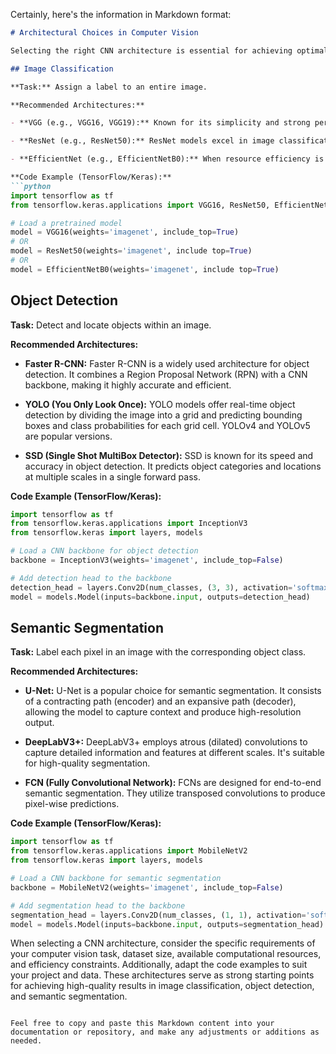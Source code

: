 Certainly, here's the information in Markdown format:

```markdown
# Architectural Choices in Computer Vision

Selecting the right CNN architecture is essential for achieving optimal results in various computer vision tasks. In this note, we'll provide guidance on choosing the appropriate architecture for tasks such as image classification, object detection, and segmentation. We'll also highlight the unique characteristics and advantages of specific architectures and provide code examples for popular deep learning frameworks.

## Image Classification

**Task:** Assign a label to an entire image.

**Recommended Architectures:**

- **VGG (e.g., VGG16, VGG19):** Known for its simplicity and strong performance, VGG architectures are reliable choices for image classification tasks. They consist of a stack of convolutional layers followed by fully connected layers.

- **ResNet (e.g., ResNet50):** ResNet models excel in image classification tasks due to their depth and residual connections. These connections mitigate the vanishing gradient problem and allow training very deep networks.

- **EfficientNet (e.g., EfficientNetB0):** When resource efficiency is crucial, EfficientNet models offer a balance between performance and computational requirements.

**Code Example (TensorFlow/Keras):**
```python
import tensorflow as tf
from tensorflow.keras.applications import VGG16, ResNet50, EfficientNetB0

# Load a pretrained model
model = VGG16(weights='imagenet', include_top=True)
# OR
model = ResNet50(weights='imagenet', include top=True)
# OR
model = EfficientNetB0(weights='imagenet', include top=True)
```

## Object Detection

**Task:** Detect and locate objects within an image.

**Recommended Architectures:**

- **Faster R-CNN:** Faster R-CNN is a widely used architecture for object detection. It combines a Region Proposal Network (RPN) with a CNN backbone, making it highly accurate and efficient.

- **YOLO (You Only Look Once):** YOLO models offer real-time object detection by dividing the image into a grid and predicting bounding boxes and class probabilities for each grid cell. YOLOv4 and YOLOv5 are popular versions.

- **SSD (Single Shot MultiBox Detector):** SSD is known for its speed and accuracy in object detection. It predicts object categories and locations at multiple scales in a single forward pass.

**Code Example (TensorFlow/Keras):**
```python
import tensorflow as tf
from tensorflow.keras.applications import InceptionV3
from tensorflow.keras import layers, models

# Load a CNN backbone for object detection
backbone = InceptionV3(weights='imagenet', include_top=False)

# Add detection head to the backbone
detection_head = layers.Conv2D(num_classes, (3, 3), activation='softmax')(backbone.output)
model = models.Model(inputs=backbone.input, outputs=detection_head)
```

## Semantic Segmentation

**Task:** Label each pixel in an image with the corresponding object class.

**Recommended Architectures:**

- **U-Net:** U-Net is a popular choice for semantic segmentation. It consists of a contracting path (encoder) and an expansive path (decoder), allowing the model to capture context and produce high-resolution output.

- **DeepLabV3+:** DeepLabV3+ employs atrous (dilated) convolutions to capture detailed information and features at different scales. It's suitable for high-quality segmentation.

- **FCN (Fully Convolutional Network):** FCNs are designed for end-to-end semantic segmentation. They utilize transposed convolutions to produce pixel-wise predictions.

**Code Example (TensorFlow/Keras):**
```python
import tensorflow as tf
from tensorflow.keras.applications import MobileNetV2
from tensorflow.keras import layers, models

# Load a CNN backbone for semantic segmentation
backbone = MobileNetV2(weights='imagenet', include_top=False)

# Add segmentation head to the backbone
segmentation_head = layers.Conv2D(num_classes, (1, 1), activation='softmax')(backbone.output)
model = models.Model(inputs=backbone.input, outputs=segmentation_head)
```

When selecting a CNN architecture, consider the specific requirements of your computer vision task, dataset size, available computational resources, and efficiency constraints. Additionally, adapt the code examples to suit your project and data. These architectures serve as strong starting points for achieving high-quality results in image classification, object detection, and semantic segmentation.
```

Feel free to copy and paste this Markdown content into your documentation or repository, and make any adjustments or additions as needed.
